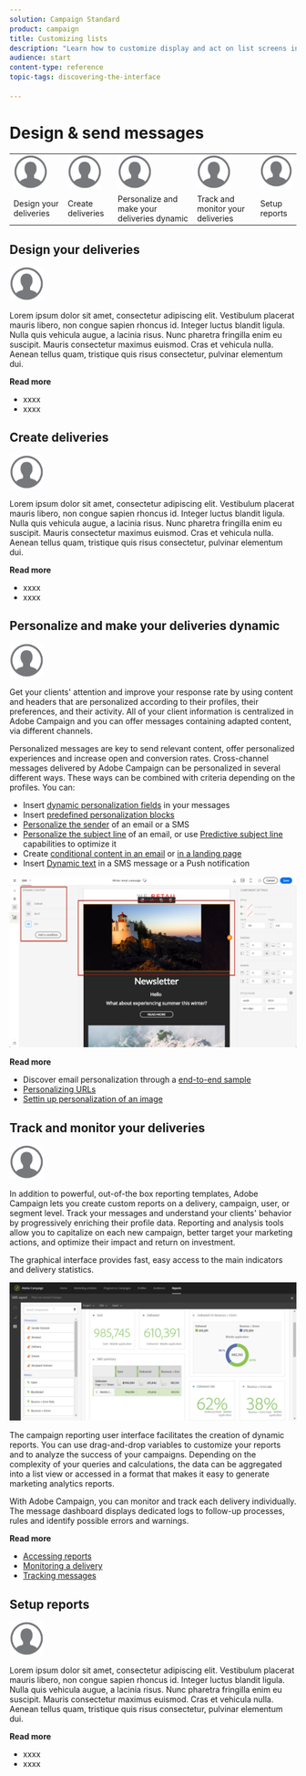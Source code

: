 ```yaml
---
solution: Campaign Standard
product: campaign
title: Customizing lists
description: "Learn how to customize display and act on list screens in Adobe Campaign Standard:sorting, filtering, deleting or duplicating elements. Lists screens display elements of one or several given resources."
audience: start
content-type: reference
topic-tags: discovering-the-interface

---
```


# Design & send messages

<table>
<tr>
    <td valign="top">
        <a href="../../start/using/work-with-audiences.md"><img width="60px" alt="conditions" src="assets/icon_profile.svg"/></a>
    </td>
    <td valign="top">
        <a href="../../api/using/creating-a-service.md"><img width="60px" alt="conditions" src="assets/icon_profile.svg"/></a>
    </td>
    <td valign="top">
        <a href="../../api/using/interacting-with-custom-resources.md"><img width="60px" alt="conditions" src="assets/icon_profile.svg"/></a>
    </td>
    <td valign="top">
        <a href="../../api/using/interacting-with-marketing-history.md"><img width="60px" alt="conditions" src="assets/icon_profile.svg"/></a>
    </td>
    <td valign="top">
        <a href="../../api/using/interacting-with-marketing-history.md"><img width="60px" alt="conditions" src="assets/icon_profile.svg"/></a>
    </td>
</tr>
<tr>
<td>Design your deliveries</td>
<td>Create deliveries</td>
<td>Personalize and make your deliveries dynamic</td>
<td>Track and monitor your deliveries</td>
<td>Setup reports</td>
</tr>
</table>

## Design your deliveries

<img width="60px" alt="conditions" src="assets/icon_profile.svg"/>

Lorem ipsum dolor sit amet, consectetur adipiscing elit. Vestibulum placerat mauris libero, non congue sapien rhoncus id. Integer luctus blandit ligula. Nulla quis vehicula augue, a lacinia risus. Nunc pharetra fringilla enim eu suscipit. Mauris consectetur maximus euismod. Cras et vehicula nulla. Aenean tellus quam, tristique quis risus consectetur, pulvinar elementum dui.

**Read more**

* xxxx
* xxxx

## Create deliveries

<img width="60px" alt="conditions" src="assets/icon_profile.svg"/>

Lorem ipsum dolor sit amet, consectetur adipiscing elit. Vestibulum placerat mauris libero, non congue sapien rhoncus id. Integer luctus blandit ligula. Nulla quis vehicula augue, a lacinia risus. Nunc pharetra fringilla enim eu suscipit. Mauris consectetur maximus euismod. Cras et vehicula nulla. Aenean tellus quam, tristique quis risus consectetur, pulvinar elementum dui.

**Read more**

* xxxx
* xxxx

## Personalize and make your deliveries dynamic

<img width="60px" alt="conditions" src="assets/icon_profile.svg"/>

Get your clients' attention and improve your response rate by using content and headers that are personalized according to their profiles, their preferences, and their activity. All of your client information is centralized in Adobe Campaign and you can offer messages containing adapted content, via different channels.

Personalized messages are key to send relevant content, offer personalized experiences and increase open and conversion rates. Cross-channel messages delivered by Adobe Campaign can be personalized in several different ways. These ways can be combined with criteria depending on the profiles. You can:

* Insert [dynamic personalization fields](../../designing/using/personalization.md#inserting-a-personalization-field) in your messages
* Insert [predefined personalization blocks](../../designing/using/personalization.md#adding-a-content-block)
* [Personalize the sender](../../designing/using/subject-line.md) of an email or a SMS
* [Personalize the subject line](../../designing/using/subject-line.md) of an email, or use [Predictive subject line](../../designing/using/subject-line.md#subject-line) capabilities to optimize it
* Create [conditional content in an email](../../designing/using/personalization.md#defining-dynamic-content-in-an-email) or [in a landing page](../../channels/using/designing-a-landing-page.md#defining-dynamic-content-in-a-landing-page)
* Insert [Dynamic text](../../channels/using/defining-dynamic-text.md) in a SMS message or a Push notification

![](assets/delivery_content_43.png)

**Read more**

* Discover email personalization through a [end-to-end sample](../../designing/using/personalization.md#example-email-personalization)
* [Personalizing URLs](../../designing/using/personalization.md#personalizing-urls)
* [Settin up personalization of an image](../../designing/using/personalization.md#personalizing-an-image-source)

## Track and monitor your deliveries

<img width="60px" alt="conditions" src="assets/icon_profile.svg"/>

In addition to powerful, out-of-the box reporting templates, Adobe Campaign lets you create custom reports on a delivery, campaign, user, or segment level. Track your messages and understand your clients' behavior by progressively enriching their profile data. Reporting and analysis tools allow you to capitalize on each new campaign, better target your marketing actions, and optimize their impact and return on investment.

The graphical interface provides fast, easy access to the main indicators and delivery statistics.

![](assets/dynamic_report_intro.png)

The campaign reporting user interface facilitates the creation of dynamic reports. You can use drag-and-drop variables to customize your reports and to analyze the success of your campaigns. Depending on the complexity of your queries and calculations, the data can be aggregated into a list view or accessed in a format that makes it easy to generate marketing analytics reports.

With Adobe Campaign, you can monitor and track each delivery individually. The message dashboard displays dedicated logs to follow-up processes, rules and identify possible errors and warnings.


**Read more**

* [Accessing reports](../../reporting/using/about-dynamic-reports.md)
* [Monitoring a delivery](../../sending/using/monitoring-a-delivery.md)
* [Tracking messages](../../sending/using/tracking-messages.md)

## Setup reports

<img width="60px" alt="conditions" src="assets/icon_profile.svg"/>

Lorem ipsum dolor sit amet, consectetur adipiscing elit. Vestibulum placerat mauris libero, non congue sapien rhoncus id. Integer luctus blandit ligula. Nulla quis vehicula augue, a lacinia risus. Nunc pharetra fringilla enim eu suscipit. Mauris consectetur maximus euismod. Cras et vehicula nulla. Aenean tellus quam, tristique quis risus consectetur, pulvinar elementum dui.

**Read more**

* xxxx
* xxxx
